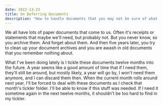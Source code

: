 ```yaml
---
date: 2022-13-23
title: On Deferring Documents
description: "How to handle documents that you may not be sure of what to do with."
---
```


We all have lots of paper documents that come to us.
Often it's receipts or statements that maybe we'll need, but probably not.
But you never know, so you archive them.
And forget about them.
And then five years later, you try to clean up your document archives and you are awash in old documents that you remember nothing about.

What I've been doing lately is I tickle these documents twelve months into the future.
A year seems like a good amount of time that if I need them, they'll still be around, but mostly likely, a year will go by, I won't need them anymore, and I can discard them then.
When the current month rolls around next year, I'll be forced to deal with these documents as I check that month's tickler folder.
I'll be able to know if this stuff was needed.
If I need it sometime again in the next twelve months, it shouldn't be too hard to find in my tickler.
